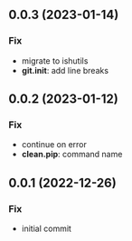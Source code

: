 ## 0.0.3 (2023-01-14)

### Fix

- migrate to ishutils
- **git.init**: add line breaks

## 0.0.2 (2023-01-12)

### Fix

- continue on error
- **clean.pip**: command name

## 0.0.1 (2022-12-26)

### Fix

- initial commit
